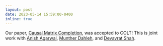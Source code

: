 ```yaml
---
layout: post
date: 2023-05-14 15:59:00-0400
inline: true
---
```


Our paper, [Causal Matrix Completion](https://arxiv.org/abs/2109.15154), was accepted to COLT! This is joint work with [Anish Agarwal](https://sites.google.com/view/anishagarwal), [Munther Dahleh](https://dahleh.lids.mit.edu/), and [Devavrat Shah](https://devavrat.mit.edu/).